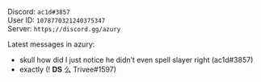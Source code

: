Discord: ``ac1d#3857``
<br>
User ID: ``1078770321240375347``
<br>
Server: ``https;//discord.gg/azury``


Latest messages in azury:
- skull how did I just notice he didn’t even spell slayer right (ac1d#3857)
- exactly (! 𝐃𝐒 么 Trivee#1597)
